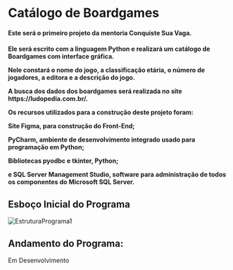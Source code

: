# Catálogo de Boardgames

<h4 align="left">Este será o primeiro projeto da mentoria Conquiste Sua Vaga.</p>
<h4 align="left">Ele será escrito com a linguagem Python e realizará um catálogo de Boardgames com interface gráfica.</p>
Nele constará o nome do jogo, a classificação etária, o número de jogadores, a editora e a descrição do jogo.</p>
A busca dos dados dos boardgames será realizada no site https://ludopedia.com.br/.</p>
Os recursos utilizados para a construção deste projeto foram: </p>
Site Figma, para construção do Front-End;</p>
PyCharm, ambiente de desenvolvimento integrado usado para programação em Python; </p>
Bibliotecas pyodbc e tkinter, Python;</p>
e SQL Server Management Studio, software para administração de todos os componentes do Microsoft SQL Server.</p>
</h4>


## Esboço Inicial do Programa
![EstruturaPrograma1](https://user-images.githubusercontent.com/109561962/215834635-c824a2e2-22a3-4302-a1a6-d89cee285913.jpg)

## Andamento do Programa:
Em Desenvolvimento
